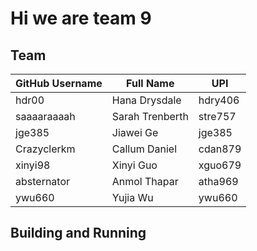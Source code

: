 # Hi we are team 9


## Team
| GitHub Username | Full Name | UPI |
| --------------- | --------- | --- |
| hdr00 | Hana Drysdale | hdry406 |
| saaaaraaaah | Sarah Trenberth | stre757 |
| jge385 | Jiawei Ge | jge385 |
| Crazyclerkm | Callum Daniel  | cdan879 |
| xinyi98 | Xinyi Guo | xguo679 |
| absternator | Anmol Thapar | atha969 |
| ywu660 | Yujia Wu | ywu660 |

## Building and Running
